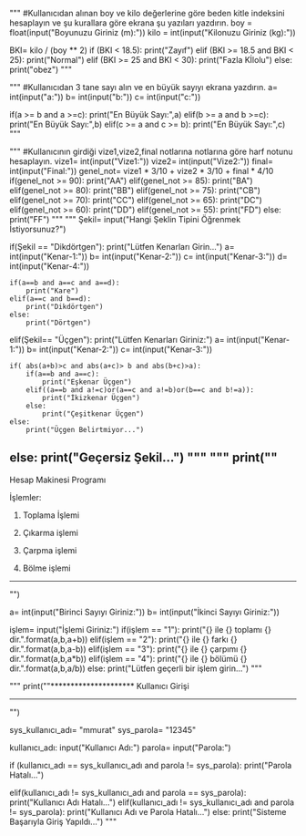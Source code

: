 """
#Kullanıcıdan alınan boy ve kilo değerlerine göre beden kitle indeksini hesaplayın ve şu kurallara göre ekrana şu yazıları yazdırın.
boy = float(input("Boyunuzu Giriniz (m):"))
kilo = int(input("Kilonuzu Giriniz (kg):"))

BKI= kilo / (boy ** 2)
if (BKI < 18.5):
    print("Zayıf")
elif (BKI >= 18.5 and BKI < 25):
    print("Normal")
elif (BKI >= 25 and BKI < 30):
    print("Fazla Kİlolu")
else:
    print("obez")
"""

"""
#Kullanıcıdan 3 tane sayı alın ve en büyük sayıyı ekrana yazdırın.
a= int(input("a:"))
b= int(input("b:"))
c= int(input("c:"))

if(a >= b and a >=c):
    print("En Büyük Sayı:",a)
elif(b >= a and b >=c):
    print("En Büyük Sayı:",b)
elif(c >= a and c >= b):
    print("En Büyük Sayı:",c)
"""

"""
#Kullanıcının girdiği vize1,vize2,final notlarına notlarına göre harf notunu hesaplayın.
vize1= int(input("Vize1:"))
vize2= int(input("Vize2:"))
final= int(input("Final:"))
genel_not= vize1 * 3/10 + vize2 * 3/10 + final * 4/10
if(genel_not >= 90):
    print("AA")
elif(genel_not >= 85):
    print("BA")
elif(genel_not >= 80):
    print("BB")
elif(genel_not >= 75):
    print("CB")
elif(genel_not >= 70):
    print("CC")
elif(genel_not >= 65):
    print("DC")
elif(genel_not >= 60):
    print("DD")
elif(genel_not >= 55):
    print("FD")
else:
    print("FF")
"""
"""
Şekil= input("Hangi Şeklin Tipini Öğrenmek İstiyorsunuz?")

if(Şekil == "Dikdörtgen"):
    print("Lütfen Kenarları Girin...")
    a= int(input("Kenar-1:"))
    b= int(input("Kenar-2:"))
    c= int(input("Kenar-3:"))
    d= int(input("Kenar-4:"))
    
    if(a==b and a==c and a==d):
        print("Kare")
    elif(a==c and b==d):
        print("Dikdörtgen")
    else:
        print("Dörtgen")

elif(Şekil== "Üçgen"):
    print("Lütfen Kenarları Giriniz:")
    a= int(input("Kenar-1:"))
    b= int(input("Kenar-2:"))
    c= int(input("Kenar-3:"))

    if( abs(a+b)>c and abs(a+c)> b and abs(b+c)>a):
        if(a==b and a==c):
            print("Eşkenar Üçgen")
        elif((a==b and a!=c)or(a==c and a!=b)or(b==c and b!=a)):
            print("İkizkenar Üçgen")
        else:
            print("Çeşitkenar Üçgen")
    else:
        print("Üçgen Belirtmiyor...")

else:
    print("Geçersiz Şekil...")
"""
"""
print(""
---------------------------------
Hesap Makinesi Programı

İşlemler:
      
1. Toplama İşlemi
      
2. Çıkarma işlemi

3. Çarpma işlemi

4. Bölme işlemi
---------------------------------
"")

a= int(input("Birinci Sayıyı Giriniz:"))
b= int(input("İkinci Sayıyı Giriniz:"))

işlem= input("İşlemi Giriniz:")
if(işlem == "1"):
    print("{} ile {} toplamı {} dir.".format(a,b,a+b))
elif(işlem == "2"):
    print("{} ile {} farkı {} dir.".format(a,b,a-b))
elif(işlem == "3"):
    print("{} ile {} çarpımı {} dir.".format(a,b,a*b))
elif(işlem == "4"):
    print("{} ile {} bölümü {} dir.".format(a,b,a/b))
else:
    print("Lütfen geçerli bir işlem girin...")
"""


"""
print(""*********************
Kullanıcı Girişi
*********************
"")

sys_kullanıcı_adı= "mmurat"
sys_parola= "12345"

kullanıcı_adı: input("Kullanıcı Adı:")
parola= input("Parola:")

if (kullanıcı_adı == sys_kullanıcı_adı and parola != sys_parola):
    print("Parola Hatalı...")

elif(kullanıcı_adı != sys_kullanıcı_adı and parola == sys_parola):
    print("Kullanıcı Adı Hatalı...")
elif(kullanıcı_adı != sys_kullanıcı_adı and parola != sys_parola):
    print("Kullanıcı Adı ve Parola Hatalı...")
else:
    print("Sisteme Başarıyla Giriş Yapıldı...")
"""

